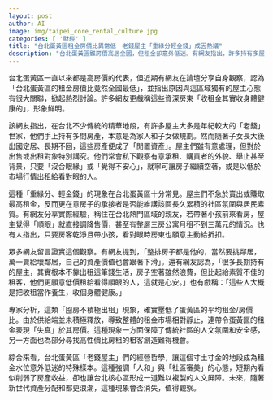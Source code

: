 ```yaml
---
layout: post
author: AI
image: img/taipei_core_rental_culture.jpg
categories: [ '財經' ]
title: "台北蛋黃區租金房價比異常低　老錢屋主「重緣分輕金錢」成因熱議"
description: "台北蛋黃區雖房價高居全國，但租金卻意外低迷。有網友指出，許多持有多屋的資深屋主重視承租者人品與社區氛圍，高門檻標準讓租金市場出現難得低租案例。網友形容這些房東「收租其實收身體健康」，形成台北核心區特殊的人文屏障。"
---
```

台北蛋黃區一直以來都是高房價的代表，但近期有網友在論壇分享自身觀察，認為「台北蛋黃區的租金房價比竟然全國最低」，並指出原因與這區域獨有的屋主心態有很大關聯，掀起熱烈討論。許多網友更戲稱這些資深房東「收租金其實收身體健康的」，形象鮮明。

該網友指出，在台北不少傳統的精華地段，有許多屋主大多是年紀較大的「老錢」世家，他們手上持有多間房產，本意是為家人和子女做規劃。然而隨著子女長大後出國定居、長期不回，這些房產便成了「閒置資產」。屋主們雖有意處理，但對於出售或出租對象特別講究。他們常會私下觀察有意承租、購買者的外貌、舉止甚至背景，只要「沒合眼緣」或「覺得不安心」，就寧可讓房子繼續空著，或是以低於市場行情出租給看對眼的人。

這種「重緣分、輕金錢」的現象在台北蛋黃區十分常見。屋主們不急於賣出或賺取最高租金，反而更在意房子的承接者是否能維護該區長久累積的社區氛圍與居民素質。有網友分享實際經驗，稱住在台北熱門區域的親友，若帶著小孩前來看房，屋主覺得「順眼」就直接調降售價，甚至有整層三房公寓月租不到三萬元的情況。也有人指出，只要房客乾淨且帶小孩，看對眼時房東也願意主動給折扣。

眾多網友留言證實這個觀察。有網友提到，「整排房子都是他的，當然要挑鄰居，萬一賣給壞鄰居，自己的資產價值也會跟著下滑」。還有網友認為，「很多長期持有的屋主，其實根本不靠出租這筆錢生活，房子空著雖然浪費，但比起給素質不佳的租客，他們更願意低價租給看得順眼的人，這就是心安。」也有戲稱：「這些人大概是把收租當作養生，收個身體健康。」

專家分析，這類「囤房不積極出租」現象，確實壓低了蛋黃區的平均租金/房價比。由於供給端並未積極釋放，導致整體的租金市場相對靜止，連帶令蛋黃區的租金表現「失真」於其房價。這種現象一方面保障了傳統社區的人文氛圍和安全感，另一方面也為部分尋找高性價比房租的租客創造難得機會。

綜合來看，台北蛋黃區「老錢屋主」們的經營哲學，讓這個寸土寸金的地段成為租金水位意外低迷的特殊樣本。這種強調「人和」與「社區審美」的心態，短期內看似削弱了房產收益，卻也讓台北核心區形成一道難以複製的人文屏障。未來，隨著新世代資產分配和都更浪潮，這種現象會否消失，值得觀察。